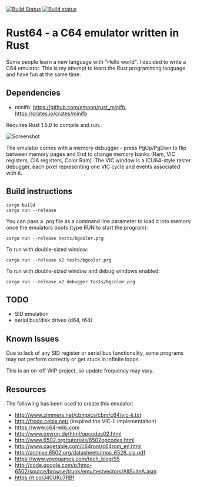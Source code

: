 [![Build Status](https://travis-ci.org/kondrak/rust64.svg)](https://travis-ci.org/kondrak/rust64)
[![Build status](https://ci.appveyor.com/api/projects/status/77otp2475g7v95mb?svg=true)](https://ci.appveyor.com/project/kondrak/rust64)

# Rust64 - a C64 emulator written in Rust
Some people learn a new language with "Hello world". I decided to write a C64 emulator. This is my attempt to learn the Rust programming language and have fun at the same time.

Dependencies
------------------
- minifb: https://github.com/emoon/rust_minifb, https://crates.io/crates/minifb

Requires Rust 1.5.0 to compile and run.

![Screenshot](http://kondrak.info/images/rust64_github.png?raw=true)

The emulator comes with a memory debugger - press PgUp/PgDwn to flip between memory pages and End to change memory banks (Ram, VIC registers, CIA registers, Color Ram). The VIC window is a ICU64-style raster debugger, each pixel representing one VIC cycle and events associated with it.

Build instructions
------------------
```
cargo build
cargo run --release
```

You can pass a .prg file as a command line parameter to load it into memory once the emulators boots (type RUN to start the program):
```
cargo run --release tests/bgcolor.prg
```
To run with double-sized window:
```
cargo run --release x2 tests/bgcolor.prg
```
To run with double-sized window and debug windows enabled:
```
cargo run --release x2 debugger tests/bgcolor.prg
```
TODO
------------------
- SID emulation
- serial bus/disk drives (d64, t64)

Known Issues
------------------
Due to lack of any SID register or serial bus functionality, some programs may not perform correctly or get stuck in infinite loops.

This is an on-off WIP project, so update frequency may vary.

Resources
------------------
The following has been used to create this emulator:

- http://www.zimmers.net/cbmpics/cbm/c64/vic-ii.txt
- http://frodo.cebix.net/ (inspired the VIC-II implementaiton)
- https://www.c64-wiki.com
- http://www.oxyron.de/html/opcodes02.html
- http://www.6502.org/tutorials/6502opcodes.html
- http://www.pagetable.com/c64rom/c64rom_en.html
- http://archive.6502.org/datasheets/mos_6526_cia.pdf
- https://www.yoyogames.com/tech_blog/95
- http://code.google.com/p/hmc-6502/source/browse/trunk/emu/testvectors/AllSuiteA.asm
- https://t.co/J40UKu7RBf
